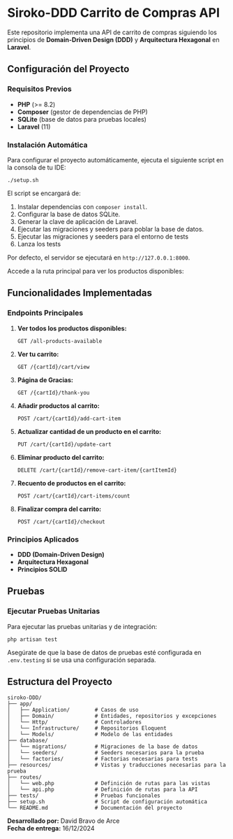 # Siroko-DDD Carrito de Compras API

Este repositorio implementa una API de carrito de compras siguiendo los principios de **Domain-Driven Design (DDD)** y **Arquitectura Hexagonal** en **Laravel**.

## Configuración del Proyecto

### Requisitos Previos

- **PHP** (>= 8.2)
- **Composer** (gestor de dependencias de PHP)
- **SQLite** (base de datos para pruebas locales)
- **Laravel** (11)

### Instalación Automática

Para configurar el proyecto automáticamente, ejecuta el siguiente script en la consola de tu IDE:

```
./setup.sh
```

El script se encargará de:

1. Instalar dependencias con `composer install`.
2. Configurar la base de datos SQLite.
3. Generar la clave de aplicación de Laravel.
4. Ejecutar las migraciones y seeders para poblar la base de datos.
5. Ejecutar las migraciones y seeders para el entorno de tests
6. Lanza los tests

Por defecto, el servidor se ejecutará en `http://127.0.0.1:8000`.

Accede a la ruta principal para ver los productos disponibles:

## Funcionalidades Implementadas

### Endpoints Principales

1. **Ver todos los productos disponibles:**
   ```
   GET /all-products-available
   ```

2. **Ver tu carrito:**
   ```
   GET /{cartId}/cart/view
   ```
   
3. **Página de Gracias:**
   ```
   GET /{cartId}/thank-you
   ```

4. **Añadir productos al carrito:**
   ```
   POST /cart/{cartId}/add-cart-item
   ```

5. **Actualizar cantidad de un producto en el carrito:**
   ```
   PUT /cart/{cartId}/update-cart
   ```

6. **Eliminar producto del carrito:**
   ```
   DELETE /cart/{cartId}/remove-cart-item/{cartItemId}
   ```

7. **Recuento de productos en el carrito:**
   ```
   POST /cart/{cartId}/cart-items/count
   ```

8. **Finalizar compra del carrito:**
   ```
   POST /cart/{cartId}/checkout
   ```

### Principios Aplicados

- **DDD (Domain-Driven Design)**
- **Arquitectura Hexagonal**
- **Principios SOLID**

## Pruebas

### Ejecutar Pruebas Unitarias

Para ejecutar las pruebas unitarias y de integración:

```
php artisan test
```

Asegúrate de que la base de datos de pruebas esté configurada en `.env.testing` si se usa una configuración separada.

## Estructura del Proyecto

```plaintext
siroko-DDD/
├── app/
│   ├── Application/        # Casos de uso
│   ├── Domain/             # Entidades, repositorios y excepciones
│   └── Http/               # Controladores
│   └── Infrastructure/     # Repositorios Eloquent
│   └── Models/             # Modelo de las entidades
├── database/
│   └── migrations/         # Migraciones de la base de datos
│   └── seeders/            # Seeders necesarios para la prueba
│   └── factories/          # Factorias necesarias para tests
├── resources/              # Vistas y traducciones necesarias para la prueba
├── routes/
│   └── web.php             # Definición de rutas para las vistas
│   └── api.php             # Definición de rutas para la API
├── tests/                  # Pruebas funcionales
├── setup.sh                # Script de configuración automática
└── README.md               # Documentación del proyecto
```

**Desarrollado por:** David Bravo de Arce  
**Fecha de entrega:** 16/12/2024